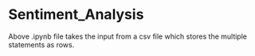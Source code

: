 # Sentiment_Analysis
Above .ipynb file takes the input from a csv file which stores the multiple statements as rows.
